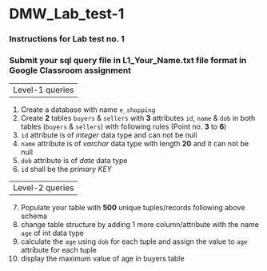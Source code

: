DMW_Lab_test-1
================

### Instructions for Lab test no. 1

### Submit your sql query file in **L1_Your_Name.txt** file format in Google Classroom assignment

|                 |
|:----------------|
| Level-1 queries |

1.  Create a database with name `e_shopping`
2.  Create **2** tables `buyers` & `sellers` with **3** attributes `id`,
    `name` & `dob` in both tables (`buyers` & `sellers`) with following
    rules (Point no. **3** to **6**)
3.  `id` attribute is of *integer* data type and can not be null
4.  `name` attribute is of *varchar* data type with length **20** and it
    can not be null
5.  `dob` attribute is of *date* data type
6.  `id` shall be the *primary KEY*

|                 |
|:----------------|
| Level-2 queries |

7.  Populate your table with **500** unique tuples/records following
    above schema
8.  change table structure by adding 1 more column/attribute with the
    name `age` of int data type
9.  calculate the `age` using `dob` for each tuple and assign the value
    to `age` attribute for each tuple
10. display the maximum value of age in buyers table
